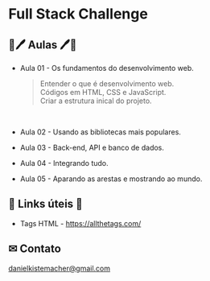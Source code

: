 # Full Stack Challenge

## 📘🖊 Aulas 🖊📘

- Aula 01 - Os fundamentos do desenvolvimento web.
    > Entender o que é desenvolvimento web. <br>
    > Códigos em HTML, CSS e JavaScript. <br>
    > Criar a estrutura inical do projeto.<br>
<br>

- Aula 02 - Usando as bibliotecas mais populares.
    >
    >

- Aula 03 - Back-end, API e banco de dados.
    >
    >

- Aula 04 - Integrando tudo.
    >
    >

- Aula 05 - Aparando as arestas e mostrando ao mundo.
    >
    >

## 🔗 Links úteis 🔗

- Tags HTML - https://allthetags.com/

## ✉ Contato
danielkistemacher@gmail.com